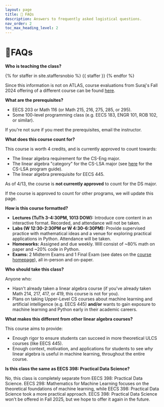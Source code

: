 ```yaml
---
layout: page
title: 🙋 FAQs
description: Answers to frequently asked logistical questions.
nav_order: 2
toc_max_heading_level: 2
---
```


<script type="text/javascript" async src="https://cdnjs.cloudflare.com/ajax/libs/mathjax/2.7.7/MathJax.js?config=TeX-MML-AM_CHTML"> </script>


# 🙋FAQs

**Who is teaching the class?**

{% for staffer in site.staffersnobio %}
{{ staffer }}
{% endfor %}

Since this information is not on ATLAS, course evaluations from Suraj's Fall 2024 offering of a different course can be found [here](https://practicaldsc.org/assets/marketing/fa24-evals.pdf).

**What are the prerequisites?**

- EECS 203 or Math 116 (or Math 215, 216, 275, 285, or 295).
- Some 100-level programming class (e.g. EECS 183, ENGR 101, ROB 102, or similar).

If you're not sure if you meet the prerequisites, email the instructor.

<a name="credit">

**What does this course count for?**

This course is worth 4 credits, and is currently approved to count towards:

- The linear algebra requirement for the CS-Eng major.
- The linear algebra "category" for the CS-LSA major (see [here](https://docs.google.com/document/d/1i0W77CzwMK6l3FFFdG7_7urp8H_oE4EaOzRPFOJdrxo/preview?tab=t.0#heading=h.m67kk7886dyq) for the CS-LSA program guide).
- The linear algebra prerequisite for EECS 445.

As of 4/13, the course is **not currently approved** to count for the DS major. 

If the course is approved to count for other programs, we will update this page.

**How is this course formatted?**

- **Lectures (TuTh 3-4:30PM, 1013 DOW):** Introduce core content in an interactive format. Recorded, and attendance will not be taken.
- **Labs (W 12:30-2:30PM or W 4:30-6:30PM):** Provide supervised practice with mathematical ideas and a venue for exploring practical applications in Python. Attendance will be taken.
- **Homeworks:** Assigned and due weekly. Will consist of ~80% math on paper and ~20% code in Python.
- **Exams:** 2 Midterm Exams and 1 Final Exam (see dates on the [course homepage](../)), all in-person and on-paper.

**Who should take this class?**

Anyone who:
- Hasn't already taken a linear algebra course (if you've already taken Math 214, 217, 417, or 419, this course is not for you).
- Plans on taking Upper-Level CS courses about machine learning and artificial intelligence (e.g. EECS 445) **and/or** wants to gain exposure to machine learning and Python early in their academic careers.

**What makes this different from other linear algebra courses?**

This course aims to provide:
- Enough rigor to ensure students can succeed in more theoretical ULCS courses (like EECS 445).
- Enough context, motivation, and applications for students to see _why_ linear algebra is useful in machine learning, throughout the entire course.

**Is this class the same as EECS 398: Practical Data Science?**

No, this class is completely separate from EECS 398: Practical Data Science. EECS 298: Mathematics for Machine Learning focuses on the theoretical foundations of machine learning, while EECS 398: Practical Data Science took a more practical approach. EECS 398: Practical Data Science won't be offered in Fall 2025, but we hope to offer it again in the future.

